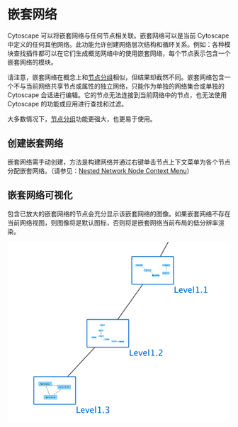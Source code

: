 # 嵌套网络

Cytoscape 可以将嵌套网络与任何节点相关联。嵌套网络可以是当前 Cytoscape 中定义的任何其他网络。此功能允许创建网络层次结构和循环关系。例如：各种模块查找插件都可以在它们生成概览网络中的使用嵌套网络，每个节点表示包含一个嵌套网络的模块。

请注意，嵌套网络在概念上和[节点分组](creating-networks.md#节点分组)相似，但结果却截然不同。嵌套网络包含一个不与当前网络共享节点或属性的独立网络，只能作为单独的网络集合或单独的 Cytoscape 会话进行编辑。它的节点无法连接到当前网络中的节点，也无法使用 Cytoscape 的功能或应用进行查找和过滤。

大多数情况下，[节点分组](creating-networks.md#节点分组)功能更强大，也更易于使用。

## 创建嵌套网络

嵌套网络需手动创建，方法是构建网络并通过右键单击节点上下文菜单为各个节点分配嵌套网络。（请参见：[Nested Network Node Context Menu](navigation-and-layout.md#嵌套网络节点上下文菜单)）

## 嵌套网络可视化

包含已放大的嵌套网络的节点会充分显示该嵌套网络的图像。如果嵌套网络不存在当前网络视图，则图像将是默认图标，否则将是嵌套网络当前布局的低分辨率渲染。

![](images/nested-networks/nested-network.png)
